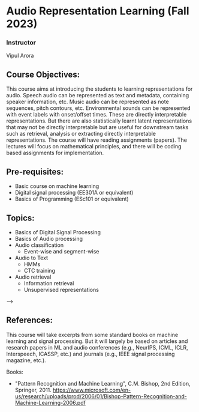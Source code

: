 # Audio Representation Learning (Fall 2023)

### Instructor
Vipul Arora

<!--
## Registration Note: 
- I am planning to have around 50 UGs and rest all PGs -- from EE. 
- No limit on the number of PGs.
- For UGs:
  - First come first serve.
  - Anyone who has done no other ML course will be given preference; please write in the remarks "No other ML course".

**Units:** 3-0-0-0-9 (3 hours lecture; total 9 credits)
Course link: https://hello.iitk.ac.in/course/ee698v
## TAs:
Vishal 	- vishalku@ <br>
Sumit 	- krsumit@ <br>
Vikas 	- kvikas@ <br>
Adhiraj 	- adhiraj@ <br>
Swati 	- swatisn@ <br>
Akash 	-	aaapare@ <br>
Sagnik - sagnikm@ <br>

-->



## Course Objectives:
This course aims at introducing the students to learning representations for audio. 
Speech audio can be represented as text and metadata, containing speaker information, etc.
Music audio can be represented as note sequences, pitch contours, etc.
Environmental sounds can be represented with event labels with onset/offset times.
These are directly interpretable representations. But there are also statistically learnt latent representations that may not be directly interpretable but are useful for downstream tasks such as retrieval, analysis or extracting directly interpretable representations.
The course will have reading assignments (papers). The lectures will focus on mathematical principles, and there will be coding based assignments for implementation. 

<!--
## Registration: (Updated on 23 Nov, 10AM)

- No more space for UG students.
- All PG students will be accepted and are encouraged to apply.
- For auditing the course, please send a request to rashmiy@iitk.ac.in.
-->

## Pre-requisites:
- Basic course on machine learning
- Digital signal processing (EE301A or equivalent)
- Basics of Programming (ESc101 or equivalent)

<!-- The course will need a strong background in linear algebra and probability theory. -->

## Topics:

- Basics of Digital Signal Processing
- Basics of Audio processing
- Audio classification
  - Event-wise and segment-wise
- Audio to Text
  - HMMs 
  - CTC training
- Audio retrieval
  - Information retrieval
  - Unsupervised representations

<!-- ## Lecture Plan

| Week of 2021 | Topics |
|----:|----|
|3| Introduction|
|4| Data structures and Algorithms|
|5| Data structures and Algorithms|
|6| Neural Networks |
|7| Time Series Modeling |
|8| Time Series Modeling | 
|9| Mid-sem Exam |
|10| Vacation |
|11| Attention Models, Few shot learning, domain adaptation, explainable ML |
|12| Sampling - Monte Carlo Methods | 
|13| Sampling - Monte Carlo Methods | 
|14| Variational AutoEncoder |
|15| Generative Adversarial Network |
|16| Normalizing Flows |
|17| Projects |
|18| Projects |
|19| End-sem Exam |

<!-- 
<sup>1</sup> Supervised and Unsupervised learning, Linear Classification and Regression, Evaluation Metrics 
<sup>2</sup> Multi-class classification and Multi-label classification, different kinds of non-linearities, objective functions and learning methods 
<sup>2</sup> Hidden Markov Models, Finite State Transducers and Dynamic Programming
--> -->

<!-- ## Grading Scheme
1. Continuous Assessment – 20% <br>
Assignment - 6.7%, Quiz - 13.3%
2. Mid-semester Exam – 33.3% <br>
Written exam
3. Project – 46.7% <br>
4. Bonus: Demo 5%, Paper 5%

### Details of project:
- The project presentations will include an individual viva too to assess each individual member's contribution.
- Project presentations will be held from **13 May onwards**. We will release slots which you can fill.
- Students with difficulties, such as COVID complications, can contact the instructor for an extension in deadline (submission by 17 May, presentation on 18 May). Subject to instructor's approval.

| Details | Marks (out of 35) |
|--|--|
| Problem definition: straightforward + variant | 5 marks |
| No. of methods used (using available libraries) | 1 mark/method |
| No. of methods used (self implemented) | 5 marks/method |
| Report (up to 4 pages + references) Template: https://nips.cc/Conferences/2020/PaperInformation/StyleFiles | 10 marks |
| Codes (readable + reproducible) | 10 marks |

### Plagiarism Penalty:<br>
As heavy as possible. Zero-tolerance policy.

## Projects
- Group of 2-3 students
- We will provide the datasets - students can choose or design problems around them
--> 

## References:
  This course will take excerpts from some standard books on machine
  learning and signal processing. But it will largely be based on
  articles and research papers in ML and audio conferences (e.g.,
  NeurIPS, ICML, ICLR, Interspeech, ICASSP, etc.) and journals (e.g., IEEE
  signal processing magazine, etc.). 

Books:

  - "Pattern Recognition and Machine Learning", C.M. Bishop, 2nd
    Edition, Springer, 2011. https://www.microsoft.com/en-us/research/uploads/prod/2006/01/Bishop-Pattern-Recognition-and-Machine-Learning-2006.pdf

<!--
  - https://ccrma.stanford.edu/~jos/sasp/
  - "Deep Learning", I. Goodfellow, Y, Bengio, A. Courville, MIT
    Press, 2016. 
  - https://www.youtube.com/watch?v=0ALKGR0I5MA - Basic Sound Processing in Python | SciPy 2015 | Allen Downey
  - Introduction to Audio Analysis: MATLAB approach, Theodoros Giannakopoulos and Aggelos Pikrakis
  - "Introduction to Audio Signal Processing", Warren L. G. Koontz,
    RIT Press, 2016.

  - https://opensource.com/article/19/9/audio-processing-machine-learning-python


Slots for presentation: (max. 20 mins per slot)
13 May: 10AM-2PM: slots 1-12
14 May: 10AM-2PM: slots 13-24


-->
